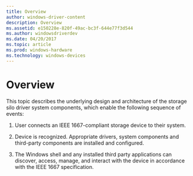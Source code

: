 ```yaml
---
title: Overview
author: windows-driver-content
description: Overview
ms.assetid: e150228e-820f-49ac-bc3f-644e77f3d544
ms.author: windowsdriverdev
ms.date: 04/20/2017
ms.topic: article
ms.prod: windows-hardware
ms.technology: windows-devices
---
```


# Overview


This topic describes the underlying design and architecture of the storage silo driver system components, which enable the following sequence of events:

1.  User connects an IEEE 1667-compliant storage device to their system.

2.  Device is recognized. Appropriate drivers, system components and third-party components are installed and configured.

3.  The Windows shell and any installed third party applications can discover, access, manage, and interact with the device in accordance with the IEEE 1667 specification.

 

 




